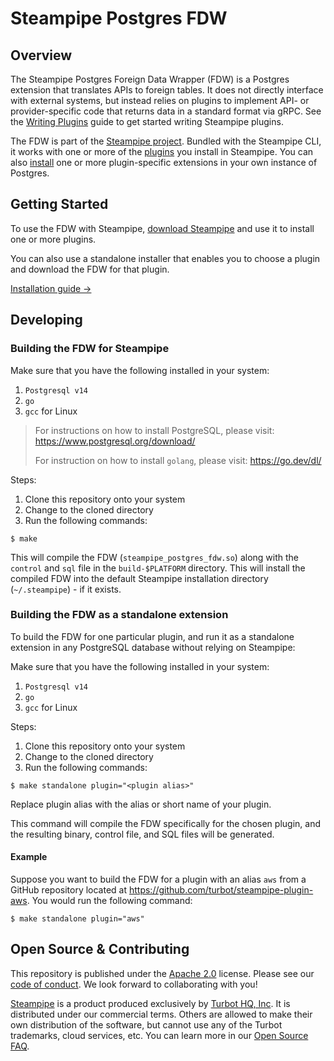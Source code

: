 # Steampipe Postgres FDW

## Overview

The Steampipe Postgres Foreign Data Wrapper (FDW) is a Postgres extension that translates APIs to foreign tables. It does not directly interface with external systems, but instead relies on plugins to implement API- or provider-specific code that returns data in a standard format via gRPC. See the [Writing Plugins](https://steampipe.io/docs/develop/writing-plugins) guide to get started writing Steampipe plugins.

The FDW is part of the [Steampipe project](https://github.com/turbot/steampipe). Bundled with the Steampipe CLI, it works with one or more of the [plugins](https://hub.steampipe.io/plugins) you install in Steampipe. You can also [install](https://steampipe.io/docs/steampipe_postgres/install) one or more plugin-specific extensions in your own instance of Postgres.

## Getting Started

To use the FDW with Steampipe, [download Steampipe](https://steampipe.io/downloads) and use it to install one or more plugins.

You can also use a standalone installer that enables you to choose a plugin and download the FDW for that plugin.

[Installation guide →](https://steampipe.io/docs/steampipe_sqlite/install)

## Developing

### Building the FDW for Steampipe

Make sure that you have the following installed in your system:
1. `Postgresql v14` 
1. `go`
1. `gcc` for Linux

> For instructions on how to install PostgreSQL, please visit: https://www.postgresql.org/download/
> 
> For instruction on how to install `golang`, please visit: https://go.dev/dl/

Steps:
1. Clone this repository onto your system
1. Change to the cloned directory
1. Run the following commands:
```
$ make
```

This will compile the FDW (`steampipe_postgres_fdw.so`) along with the `control` and `sql` file in the `build-$PLATFORM` directory. This will install the compiled FDW into the default Steampipe installation directory (`~/.steampipe`) - if it exists.

### Building the FDW as a standalone extension

To build the FDW for one particular plugin, and run it as a standalone extension in any PostgreSQL database without relying on Steampipe:

Make sure that you have the following installed in your system:
1. `Postgresql v14` 
1. `go`
1. `gcc` for Linux

Steps:
1. Clone this repository onto your system
1. Change to the cloned directory
1. Run the following commands:
```
$ make standalone plugin="<plugin alias>"
```
Replace plugin alias with the alias or short name of your plugin.

This command will compile the FDW specifically for the chosen plugin, and the resulting binary, control file, and SQL files will be generated.

#### Example

Suppose you want to build the FDW for a plugin with an alias `aws` from a GitHub repository located at https://github.com/turbot/steampipe-plugin-aws. You would run the following command:
```
$ make standalone plugin="aws"
```

## Open Source & Contributing

This repository is published under the [Apache 2.0](https://www.apache.org/licenses/LICENSE-2.0) license. Please see our [code of conduct](https://github.com/turbot/.github/blob/main/CODE_OF_CONDUCT.md). We look forward to collaborating with you!

[Steampipe](https://steampipe.io) is a product produced exclusively by [Turbot HQ, Inc](https://turbot.com). It is distributed under our commercial terms. Others are allowed to make their own distribution of the software, but cannot use any of the Turbot trademarks, cloud services, etc. You can learn more in our [Open Source FAQ](https://turbot.com/open-source).



